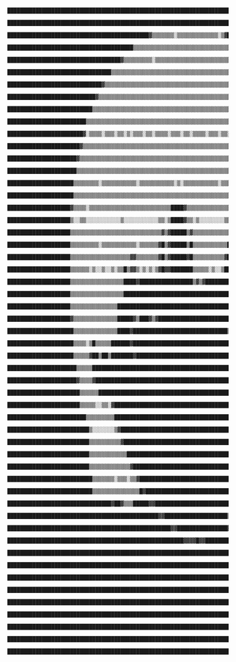           ██████████████████████████████████████████████████████████████████████████████████████████████████████████████████          
          ██████████████████████████████████████████████████████████████████████████████████████████████████████████████████          
          █████████████████████████████████████████████▓▒▒▒▒▒▒▒░▒▒▒▒▒▒▒▒▒▒▒▒▒░▒▓████████████████████████████████████████████          
          ████████████████████████████████████████▒▒▒▒▒▒▒▒▒▒▒▒▒▒▒▒▒▒▒▒▒▒▒▒▒▒▒▒▒▒▒▒▒▒▒▒▓█████████████████████████████████████          
          ████████████████████████████████████▓▒▒▒▒▒▒▒▒▒░▒▒▒▒▒▒▒▒▒▒▒▒▒▒▒▒▒▒▒▒▒▒▒▒▒▒▒▒▒▒▒▒▒▓█████████████████████████████████          
          █████████████████████████████████▒▒▒▒▒▒▒▒▒▒▒▒▒▒▒▒▒▒▒▒▒▒▒▒▒▒▒▒▒▒▒▒▒▒▒▒▒▒▒▒▒▒▒▒▒▒▒▒▒▒▓██████████████████████████████          
          ██████████████████████████████▓▒▒▒▒▒▒▒▒▒▒▒▒▒▒▒▒▒▒▒▒▒▒▒▒▒▒▒▒▒▒▒▒▒▒▒▒▒▒▒▒▒▒▒▒▒▒▒▒▒▒▒▒▒▒▒████████████████████████████          
          ████████████████████████████▓▒▒▒▒▒▒▒▒▒▒▒▒▒▒▒▒▒▒▒▒▒▒▒▒▒▒▒▒▒▒▒▒▒▒▒▒▒▒▒▒▒▒▒▒▒▒▒▒▒▒▒▒▒▒▒▒▒▒▓██████████████████████████          
          ███████████████████████████▒▒▒▒▒▒▒▒▒▒▒▒▒▒▒▒▒▒▒▒▒▒▒▒▒▒▒▒▒▒▒▒▒▒▒▒▒▒▒▒▒▒▒▒▒▒▒▒▒▒▒▒▒▒▒▒▒▒▒▒▒▒▓████████████████████████          
          █████████████████████████▒▒▒▒▒▒▒▒▒▒▒▒▒▒▒▒▒▒▒▒▒▒▒▒▒▒▒▒▒▒▒▒▒▒▒▒▒▒▒▒▒▒▒▒▒▒▒▒▒▒▒▒▒▒▒▒▒▒▒▒▒▒▒▒▒▓███████████████████████          
          ████████████████████████▓░▒▒▒▒░▒▒▒░▒▒░▒░▒▒▒░▒▒░▒▒▒▒░▒▒▒░▒▒░▒▒▒▒░▒▒▒░▒▒░▒▒▒▒░▒▒▒▒▒▒░▒▒▒▒▒▒▒▒▓██████████████████████          
          ███████████████████████▓▒▒▒▒▒▒▒▒▒▒▒▒▒▒▒▒▒▒▒▒▒▒▒▒▒▒▒▒▒▒▒▒▒▒▒▒▒▒▒▒▒▒▒▒▒▒▒▒▒▒▒▒▒▒▒▒▒▒▒▒▒░▒▒▒▒▒▒▓█████████████████████          
          ██████████████████████▓▒▒▒▒▒▒▒▒▒▒▒▒▒▒▒▒▒▒▒▒▒▒▒▒▒▒▒▒▒▒▒▒▒▒▒▒▒▒▒▒▒▒▒▒▒▒▒▒▒▒▒▒▒▒▒▒▒▒▒▒▒▒▒▒▒▒▒▒▒▒█████████████████████          
          ██████████████████████▒▒▒▒▒▒▒▒▒▒▒▒▒▒▒▒▒▒▒▒▒▒▒▒▒▒▒▒▒▒▒▒▒▒▒▒▒▒▒▒▒▒▒▒▒▒▒▒▒▒▒▒▒▒▒▒▒▒▒▒▒▒▒▒▒▒▒░▒▒▒▒████████████████████          
          █████████████████████▒▒▒▒▒▒▒▒░▒▒▒▒▒▒▒▒▒▒▒░▒▒▒▒▒▒▒▒▒▒▒░▒░▒▒▒▒▒▒▒▒▒▒▒░▒▒▒▒▒▒▒▒▒▒▒▒▒▒▒▒▒▒▒▒▒▒▒▒▒▒▒███████████████████          
          █████████████████████▒▒▒▒▒▒▒▒▒▒▒▒▒▒▒▒▒▒▒▒▒▒▒▒▒▒▒▒▒▒▒▒▒▒▒▒▒▒▒▒▒▒▒▒▒▒▒▒▒▒▒▒▒▒▒▒▒▒▒▒▒▒▒▒▒▒▒▒▒▒▒▒▒▒███████████████████          
          ████████████████████▓▒▒▒▒░▒▒▒▒▒▒▒▒▒▒▒▒▒▒▒▒▒▒▒▒▒▒▒▒▒▒████▓▒▒▒▒▒▒▒▒▒▒▒▒▒▒▒▒▒▒▒▒▒▒▒▒▒▒▒▒▒▒▒▒▒▒▒▒▒▒▓██████████████████          
          ████████████████████▒░░▒▒░░░░░░░░░░░▒░░░░░░░░░░░▒▒░▒████▓▒▒░▒░░░░░░░░▒▒░▒▒░░░░░░░░░░▒▒░░░░░░░░░▒██████████████████          
          ████████████████████▒▒▒▒▒▒▒▒▒▒▒▒▒▒▒▒▒▒▒▒▒▒▒▒▒▒▒▒▒▓▒▓█████▒▓▒▒▒▒▒▒▒▒▒▒▒▒▒▒▒▒▒▒▒▒▒▒▒▒▒▒▒▒▒▒▒▒▒▒▒▒▒██████████████████          
          ████████████████████▒▒▒▒▒▒▒▒▒░▒▒▒▒▒▒▒▒▒▒▒░▒▒▒▒▒▒▓█▒▓█████▒█▒▒▒▒▒▒▒▒▒▒▒█▓▒▒▒▒▒▒▒▒▒▒▒▒▒▒▒▒▒▒▒▒▒▒▒▒▓█████████████████          
          ████████████████████▒▒▒▒▒▒▒▒▒▒▒▒▒▒▒▒▒▒▒▓▓▒▒▒▒▒▒▒▓█▒▓█████▓█▒▒▒▒▒▒▒▒▒▒▓██▒▒▒▒▒▒▒▒▒▒▒▒▒▒▒▒▒▒▒▒▒▒▒▒▓█████████████████          
          ████████████████████▒▒▒▒▒▒░▒░░▒░░▒░▒▒█▒▓▓▒░▒░▒░▒▓█▓▓███████▒▒▒▒▒░▒░░▒███▓▒▓▓▒▒▒░░▒░▒▒▒▒▒▒░▒▒▒░░▒▓█████████████████          
          ████████████████████▒▒▒▒▒▒▒▒▒▒▒▒▒▒▒▒▒████▓█████████████████▒▓▒▓███████████████▓▒▒▒▒▒▒▒▒▒▒▒▒▒▒▒▒▒██████████████████          
          ████████████████████▒▒▒▒▒▒▒▒▒▒▒▒▒▒▒▒▒███████████████████████████████████████████▒▒▒▒▒▒▒▒▒▒▒▒▒▒▒▒██████████████████          
          ████████████████████▒▒▒▒▒▒▒▒▒▒▒▒▒▒▒███████████████████████████████████████████████▒▒▒▒▒▒▒▒▒▒▒▒▒▓██████████████████          
          ████████████████████▓▒▒▒▒▒▒▒▒▒▒▒▒▒▒█████▓▒███▓▒▓███████████████████████▓▒▒███▒▒▓██▒▒▒▓█▒▒▒▒▒▒▓▓███████████████████          
          █████████████████████▒▒▒▒▒▒▒▒▒▒▒▒▒▒████▓██████████████████████████████▒▒███████▒▒▓█▓▒▒███▒▒███████████████████████          
          █████████████████████▒▒▒▒░▒█▒▒▒▒▒██████▓███████████████████████████████▓█████████▒▓█▒▒▒▓████▓▒▒███████████████████          
          █████████████████████▒▒▒▒▒▓██▒██▒███████▓███████████████████████████████▓███████████▒░▒█████▒▒▓███████████████████          
          ██████████████████████▒▒▒▒▒█████████████████████████████████████████████████████████▒▓█▓▒▒▒███████████████████████          
          ██████████████████████▓▒▒▒▒▓████████████████████████████████████████████████████████▒▒▒▒▒▒▒▒▒▓████████████████████          
          ███████████████████████▒▒▒▒▒▒██████████████████████████████████████████████████████▓▒▒▒▒▒▒▒▒▒▒████████████████████          
          ███████████████████████▒▒▒▒▒░░▒▒░▓█████████████████████████████████████████████████▒▒▒▒▒░░░░▒▓████████████████████          
          █████████████████████████▒▒▒▒▒▒▒▒▒█████████████████████████████████████████████████▓▒▒▒▒▒▒▒▓██████████████████████          
          ██████████████████████████▒░░░░░░░▒▓███████████████████████████████████████████████▒▒▒▒░░░▒███████████████████████          
          ██████████████████████████▒▒▒▒▒▒▒▒▒▒▓█████████████████████████████████████████████▓▒▒▒▒▒▒▒▓███████████████████████          
          ██████████████████████████▒▒▒▒▒▒▒▒▒▒▒▒███████████████████████████████████████████▒▒▒▒▒▒▒▒▒▓███████████████████████          
          ██████████████████████████▒▒▒▒▒▒▒▒▒▒▒▒▒▓███████████████████████████████████████▓▒▒▒▒▒▒▒▒▒▒████████████████████████          
          ███████████████████████████▒▒▒▒▒▒▒░▒▒▒░▒▒▓████████████████████████████████████▒▒▒▒░▒▒▒▒▒▒▒████████████████████████          
          ███████████████████████████▒▒▒▒▒▒▒▒▒▒▒▒▒▒▒█▓███████████████████████████████▓▒▒▒▒▒▒▒▒▒░▒▒▒▓████████████████████████          
          █████████████████████████████████▓██▓▒▒▒█████▓▓██████████████████████████▒▒▒▒▒▒▒▒▒▒▒▒▒▒▒▒█████████████████████████          
          ████████████████████████████████████████████████▓▓████████████████████▒▒▒▒▒▒▒░▒▒▒▒▒▒▒▒▒▒▓█████████████████████████          
          ████████████████████████████████████████████████████▓▓████████████████▓▓▓▒▒█▓▒▒▒▒▒▒▒▒▒▒▒██████████████████████████          
          ████████████████████████████████████████████████████████▓▓▓▓█▓▓███████████████████▒▒▒▒▒███████████████████████████          
          ██████████████████████████████████████████████████████████████████████████████████▒▒▒▒▒███████████████████████████          
          █████████████████████████████████████████████████████████████████████████████████▓▒░▒▒▓███████████████████████████          
          █████████████████████████████████████████████████████████████████████████████████▓▒▒▒▒████████████████████████████          
          █████████████████████████████████████████████████████████████████████████████████▒▒▒▒█████████████████████████████          
          ████████████████████████████████████████████████████████████████████████████████▓▒▒▒██████████████████████████████          
          ████████████████████████████████████████████████████████████████████████████████░░▒███████████████████████████████          
          ███████████████████████████████████████████████████████████████████████████████▓▒▒████████████████████████████████          
          ███████████████████████████████████████████████████████████████████████████████▒▒█████████████████████████████████          
          ██████████████████████████████████████████████████████████████████████████████▓███████████████████████████████████    

